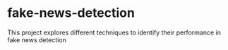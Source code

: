 # fake-news-detection
This project explores different techniques to identify their performance in fake news detection
